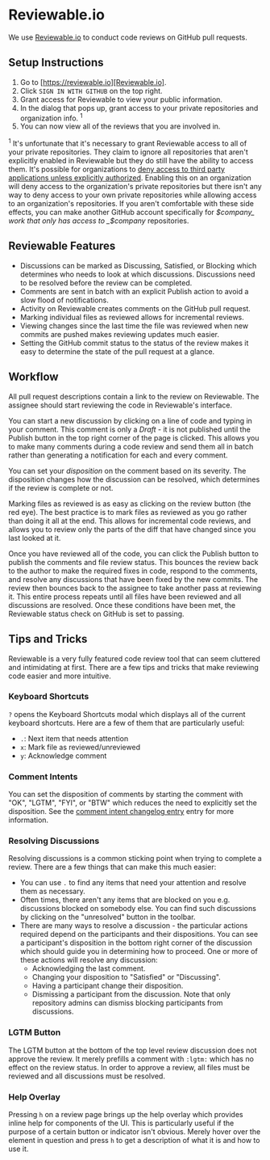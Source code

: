 # Reviewable.io

We use [Reviewable.io] to conduct code reviews on GitHub pull requests.

## Setup Instructions

1. Go to [https://reviewable.io][Reviewable.io].
1. Click `SIGN IN WITH GITHUB` on the top right.
1. Grant access for Reviewable to view your public information.
1. In the dialog that pops up, grant access to your private repositories and organization info. <sup>1</sup>
1. You can now view all of the reviews that you are involved in.

<sup>1</sup> It's unfortunate that it's necessary to grant Reviewable access to
all of your private repositories.  They claim to ignore all repositories that
aren't explicitly enabled in Reviewable but they do still have the ability to
access them.  It's possible for organizations to [deny access to third party
applications unless explicitly authorized][organization permissions].  Enabling
this on an organization will deny access to the organization's private repositories
but there isn't any way to deny access to your own private repositories while
allowing access to an organization's repositories.  If you aren't comfortable
with these side effects, you can make another GitHub account specifically for
_$company_ work that only has access to _$company_ repositories.

## Reviewable Features

 - Discussions can be marked as Discussing, Satisfied, or Blocking which
   determines who needs to look at which discussions.  Discussions need to be
   resolved before the review can be completed.
 - Comments are sent in batch with an explicit Publish action to avoid a slow
   flood of notifications.
 - Activity on Reviewable creates comments on the GitHub pull request.
 - Marking individual files as reviewed allows for incremental reviews.
 - Viewing changes since the last time the file was reviewed when new commits
   are pushed makes reviewing updates much easier.
 - Setting the GitHub commit status to the status of the review makes it easy
   to determine the state of the pull request at a glance.

## Workflow

All pull request descriptions contain a link to the review on Reviewable.  The
assignee should start reviewing the code in Reviewable's interface.

You can start a new discussion by clicking on a line of code and typing in your
comment.  This comment is only a _Draft_ - it is not published until the Publish button
in the top right corner of the page is clicked.  This allows you to make many
comments during a code review and send them all in batch rather than generating
a notification for each and every comment.

You can set your _disposition_ on the comment based on its severity. The disposition
changes how the discussion can be resolved, which determines if the review is complete or not.

Marking files as reviewed is as easy as clicking on the review button (the red
eye). The best practice is to mark files as reviewed as you go rather than doing it
all at the end.  This allows for incremental code reviews, and allows you to review
only the parts of the diff that have changed since you last looked at it.

Once you have reviewed all of the code, you can click the Publish button to
publish the comments and file review status.  This bounces the review back to
the author to make the required fixes in code, respond to the comments, and
resolve any discussions that have been fixed by the new commits.  The review
then bounces back to the assignee to take another pass at reviewing it.  This
entire process repeats until all files have been reviewed and all discussions
are resolved.  Once these conditions have been met, the Reviewable status check
on GitHub is set to passing.

## Tips and Tricks

Reviewable is a very fully featured code review tool that can seem cluttered
and intimidating at first.  There are a few tips and tricks that make reviewing
code easier and more intuitive.

### Keyboard Shortcuts

`?` opens the Keyboard Shortcuts modal which displays all of the current
keyboard shortcuts.  Here are a few of them that are particularly useful:

 - `.`: Next item that needs attention
 - `x`: Mark file as reviewed/unreviewed
 - `y`: Acknowledge comment

### Comment Intents

You can set the disposition of comments by starting the comment with "OK",
"LGTM", "FYI", or "BTW" which reduces the need to explicitly set the
disposition.  See the [comment intent changelog entry] entry for more
information.

### Resolving Discussions

Resolving discussions is a common sticking point when trying to complete a
review.  There are a few things that can make this much easier:

 - You can use `.` to find any items that need your attention and resolve them
   as necessary.
 - Often times, there aren't any items that are blocked on you e.g. discussions
   blocked on somebody else.  You can find such discussions by clicking on the
   "unresolved" button in the toolbar.
 - There are many ways to resolve a discussion - the particular actions
   required depend on the participants and their dispositions.  You can see a
   participant's disposition in the bottom right
   corner of the discussion which should guide you in determining how to
   proceed.  One or more of these actions will resolve any discussion:
   - Acknowledging the last comment.
   - Changing your disposition to "Satisfied" or "Discussing".
   - Having a participant change their disposition.
   - Dismissing a participant from the discussion.  Note that only repository
     admins can dismiss blocking participants from discussions.

### LGTM Button

The LGTM button at the bottom of the top level review discussion does not
approve the review. It merely prefills a comment with `:lgtm:` which has no
effect on the review status.  In order to approve a review, all files must
be reviewed and all discussions must be resolved.

### Help Overlay

Pressing `h` on a review page brings up the help overlay which provides inline
help for components of the UI.  This is particularly useful if the purpose of a
certain button or indicator isn't obvious.  Merely hover over the element in
question and press `h` to get a description of what it is and how to use it.

[Reviewable.io]: https://reviewable.io
[organization permissions]: https://help.github.com/articles/requesting-organization-approval-for-third-party-applications/
[comment intent changelog entry]: http://changelog.reviewable.io/4668
